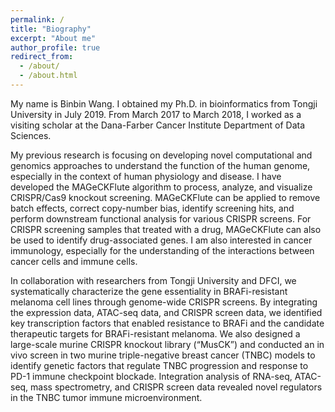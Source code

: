 ```yaml
---
permalink: /
title: "Biography"
excerpt: "About me"
author_profile: true
redirect_from: 
  - /about/
  - /about.html
---
```


My name is Binbin Wang. I obtained my Ph.D. in bioinformatics from Tongji University in July 2019. From March 2017 to March 2018, I worked as a visiting scholar at the Dana-Farber Cancer Institute Department of Data Sciences. 

My previous research is focusing on developing novel computational and genomics approaches to understand the function of the human genome, especially in the context of human physiology and disease. I have developed the MAGeCKFlute algorithm to process, analyze, and visualize CRISPR/Cas9 knockout screening. MAGeCKFlute can be applied to remove batch effects, correct copy-number bias, identify screening hits, and perform downstream functional analysis for various CRISPR screens. For CRISPR screening samples that treated with a drug, MAGeCKFlute can also be used to identify drug-associated genes. I am also interested in cancer immunology, especially for the understanding of the interactions between cancer cells and immune cells.

In collaboration with researchers from Tongji University and DFCI, we systematically characterize the gene essentiality in BRAFi-resistant melanoma cell lines through genome-wide CRISPR screens. By integrating the expression data, ATAC-seq data, and CRISPR screen data, we identified key transcription factors that enabled resistance to BRAFi and the candidate therapeutic targets for BRAFi-resistant melanoma. We also designed a large-scale murine CRISPR knockout library (“MusCK”) and conducted an in vivo screen in two murine triple-negative breast cancer (TNBC) models to identify genetic factors that regulate TNBC progression and response to PD-1 immune checkpoint blockade. Integration analysis of RNA-seq, ATAC-seq, mass spectrometry, and CRISPR screen data revealed novel regulators in the TNBC tumor immune microenvironment.
